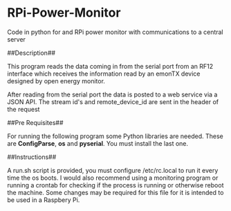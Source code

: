 RPi-Power-Monitor
=================

Code in python for and RPi power monitor with communications to a central server

##Description##

This program reads the data coming in from the serial port from an RF12 interface which receives the information read by an emonTX device designed by open energy monitor.

After reading from the serial port the data is posted to a web service via a JSON API. The stream id's and remote_device_id are sent in the header of the request

##Pre Requisites##

For running the following program some Python libraries are needed. These are **ConfigParse**, **os** and **pyserial**. You must install the last one.

##Instructions##

A run.sh script is provided, you must configure /etc/rc.local to run it every time the os boots. I would also recommend using a monitoring program or running a crontab for checking if the process is running or otherwise reboot the machine. Some changes may be required for this file for it is intended to be used in a Raspbery Pi.